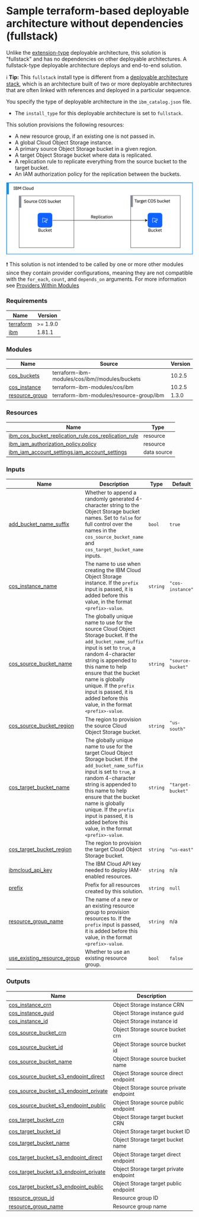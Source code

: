 # Sample terraform-based deployable architecture without dependencies (fullstack)

Unlike the [extension-type](../tf-extension-da/) deployable architecture, this solution is "fullstack" and has no dependencies on other deployable architectures. A fullstack-type deployable architecture deploys and end-to-end solution.

:information_source: **Tip:** This `fullstack` install type is different from a [deployable architecture stack](https://cloud.ibm.com/docs/secure-enterprise?topic=secure-enterprise-understand-module-da#what-is-da), which is an architecture built of two or more deployable architectures that are often linked with references and deployed in a particular sequence.

You specify the type of deployable architecture in the `ibm_catalog.json` file.

- The `install_type` for this deployable architecture is set to `fullstack`.


This solution provisions the following resources:
- A new resource group, if an existing one is not passed in.
- A global Cloud Object Storage instance.
- A primary source Object Storage bucket in a given region.
- A target Object Storage bucket where data is replicated.
- A replication rule to replicate everything from the source bucket to the target bucket.
- An IAM authorization policy for the replication between the buckets.

![cos-replication](../../reference-architectures/cos-replication.svg)

:exclamation: This solution is not intended to be called by one or more other modules since they contain provider configurations, meaning they are not compatible with the `for_each`, `count`, and `depends_on` arguments. For more information see [Providers Within Modules](https://developer.hashicorp.com/terraform/language/modules/develop/providers)

<!-- Below content is automatically populated via pre-commit hook -->
<!-- BEGINNING OF PRE-COMMIT-TERRAFORM DOCS HOOK -->
### Requirements

| Name | Version |
|------|---------|
| <a name="requirement_terraform"></a> [terraform](#requirement\_terraform) | >= 1.9.0 |
| <a name="requirement_ibm"></a> [ibm](#requirement\_ibm) | 1.81.1 |

### Modules

| Name | Source | Version |
|------|--------|---------|
| <a name="module_cos_buckets"></a> [cos\_buckets](#module\_cos\_buckets) | terraform-ibm-modules/cos/ibm//modules/buckets | 10.2.5 |
| <a name="module_cos_instance"></a> [cos\_instance](#module\_cos\_instance) | terraform-ibm-modules/cos/ibm | 10.2.5 |
| <a name="module_resource_group"></a> [resource\_group](#module\_resource\_group) | terraform-ibm-modules/resource-group/ibm | 1.3.0 |

### Resources

| Name | Type |
|------|------|
| [ibm_cos_bucket_replication_rule.cos_replication_rule](https://registry.terraform.io/providers/ibm-cloud/ibm/1.81.1/docs/resources/cos_bucket_replication_rule) | resource |
| [ibm_iam_authorization_policy.policy](https://registry.terraform.io/providers/ibm-cloud/ibm/1.81.1/docs/resources/iam_authorization_policy) | resource |
| [ibm_iam_account_settings.iam_account_settings](https://registry.terraform.io/providers/ibm-cloud/ibm/1.81.1/docs/data-sources/iam_account_settings) | data source |

### Inputs

| Name | Description | Type | Default | Required |
|------|-------------|------|---------|:--------:|
| <a name="input_add_bucket_name_suffix"></a> [add\_bucket\_name\_suffix](#input\_add\_bucket\_name\_suffix) | Whether to append a randomly generated 4-character string to the Object Storage bucket names. Set to `false` for full control over the names in the `cos_source_bucket_name` and `cos_target_bucket_name` inputs. | `bool` | `true` | no |
| <a name="input_cos_instance_name"></a> [cos\_instance\_name](#input\_cos\_instance\_name) | The name to use when creating the IBM Cloud Object Storage instance. If the `prefix` input is passed, it is added before this value, in the format `<prefix>-value`. | `string` | `"cos-instance"` | no |
| <a name="input_cos_source_bucket_name"></a> [cos\_source\_bucket\_name](#input\_cos\_source\_bucket\_name) | The globally unique name to use for the source Cloud Object Storage bucket. If the `add_bucket_name_suffix` input is set to `true`, a random 4-character string is appended to this name to help ensure that the bucket name is globally unique. If the `prefix` input is passed, it is added before this value, in the format `<prefix>-value`. | `string` | `"source-bucket"` | no |
| <a name="input_cos_source_bucket_region"></a> [cos\_source\_bucket\_region](#input\_cos\_source\_bucket\_region) | The region to provision the source Cloud Object Storage bucket. | `string` | `"us-south"` | no |
| <a name="input_cos_target_bucket_name"></a> [cos\_target\_bucket\_name](#input\_cos\_target\_bucket\_name) | The globally unique name to use for the target Cloud Object Storage bucket. If the `add_bucket_name_suffix` input is set to `true`, a random 4-character string is appended to this name to help ensure that the bucket name is globally unique. If the `prefix` input is passed, it is added before this value, in the format `<prefix>-value`. | `string` | `"target-bucket"` | no |
| <a name="input_cos_target_bucket_region"></a> [cos\_target\_bucket\_region](#input\_cos\_target\_bucket\_region) | The region to provision the target Cloud Object Storage bucket. | `string` | `"us-east"` | no |
| <a name="input_ibmcloud_api_key"></a> [ibmcloud\_api\_key](#input\_ibmcloud\_api\_key) | The IBM Cloud API key needed to deploy IAM-enabled resources. | `string` | n/a | yes |
| <a name="input_prefix"></a> [prefix](#input\_prefix) | Prefix for all resources created by this solution. | `string` | `null` | no |
| <a name="input_resource_group_name"></a> [resource\_group\_name](#input\_resource\_group\_name) | The name of a new or an existing resource group to provision resources to. If the `prefix` input is passed, it is added before this value, in the format `<prefix>-value`. | `string` | n/a | yes |
| <a name="input_use_existing_resource_group"></a> [use\_existing\_resource\_group](#input\_use\_existing\_resource\_group) | Whether to use an existing resource group. | `bool` | `false` | no |

### Outputs

| Name | Description |
|------|-------------|
| <a name="output_cos_instance_crn"></a> [cos\_instance\_crn](#output\_cos\_instance\_crn) | Object Storage instance CRN |
| <a name="output_cos_instance_guid"></a> [cos\_instance\_guid](#output\_cos\_instance\_guid) | Object Storage instance guid |
| <a name="output_cos_instance_id"></a> [cos\_instance\_id](#output\_cos\_instance\_id) | Object Storage instance id |
| <a name="output_cos_source_bucket_crn"></a> [cos\_source\_bucket\_crn](#output\_cos\_source\_bucket\_crn) | Object Storage source bucket crn |
| <a name="output_cos_source_bucket_id"></a> [cos\_source\_bucket\_id](#output\_cos\_source\_bucket\_id) | Object Storage source bucket id |
| <a name="output_cos_source_bucket_name"></a> [cos\_source\_bucket\_name](#output\_cos\_source\_bucket\_name) | Object Storage source bucket name |
| <a name="output_cos_source_bucket_s3_endpoint_direct"></a> [cos\_source\_bucket\_s3\_endpoint\_direct](#output\_cos\_source\_bucket\_s3\_endpoint\_direct) | Object Storage source direct endpoint |
| <a name="output_cos_source_bucket_s3_endpoint_private"></a> [cos\_source\_bucket\_s3\_endpoint\_private](#output\_cos\_source\_bucket\_s3\_endpoint\_private) | Object Storage source private endpoint |
| <a name="output_cos_source_bucket_s3_endpoint_public"></a> [cos\_source\_bucket\_s3\_endpoint\_public](#output\_cos\_source\_bucket\_s3\_endpoint\_public) | Object Storage source public endpoint |
| <a name="output_cos_target_bucket_crn"></a> [cos\_target\_bucket\_crn](#output\_cos\_target\_bucket\_crn) | Object Storage target bucket CRN |
| <a name="output_cos_target_bucket_id"></a> [cos\_target\_bucket\_id](#output\_cos\_target\_bucket\_id) | Object Storage target bucket ID |
| <a name="output_cos_target_bucket_name"></a> [cos\_target\_bucket\_name](#output\_cos\_target\_bucket\_name) | Object Storage target bucket name |
| <a name="output_cos_target_bucket_s3_endpoint_direct"></a> [cos\_target\_bucket\_s3\_endpoint\_direct](#output\_cos\_target\_bucket\_s3\_endpoint\_direct) | Object Storage target direct endpoint |
| <a name="output_cos_target_bucket_s3_endpoint_private"></a> [cos\_target\_bucket\_s3\_endpoint\_private](#output\_cos\_target\_bucket\_s3\_endpoint\_private) | Object Storage target private endpoint |
| <a name="output_cos_target_bucket_s3_endpoint_public"></a> [cos\_target\_bucket\_s3\_endpoint\_public](#output\_cos\_target\_bucket\_s3\_endpoint\_public) | Object Storage target public endpoint |
| <a name="output_resource_group_id"></a> [resource\_group\_id](#output\_resource\_group\_id) | Resource group ID |
| <a name="output_resource_group_name"></a> [resource\_group\_name](#output\_resource\_group\_name) | Resource group name |
<!-- END OF PRE-COMMIT-TERRAFORM DOCS HOOK -->
